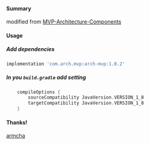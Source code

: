 #### Summary
modified from [MVP-Architecture-Components](https://github.com/armcha/MVP-Architecture-Components)

#### Usage
##### Add dependencies
```groovy
implementation 'com.arch.mvp:arch-mvp:1.0.2'
```

##### In you `build.gradle` add setting
```groovy
    compileOptions {
        sourceCompatibility JavaVersion.VERSION_1_8
        targetCompatibility JavaVersion.VERSION_1_8
    }
```

#### Thanks!
[armcha](https://github.com/armcha)